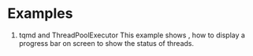 # Examples

1. tqmd and ThreadPoolExecutor
   This example shows , how to display a progress bar on screen to show the status of threads.
